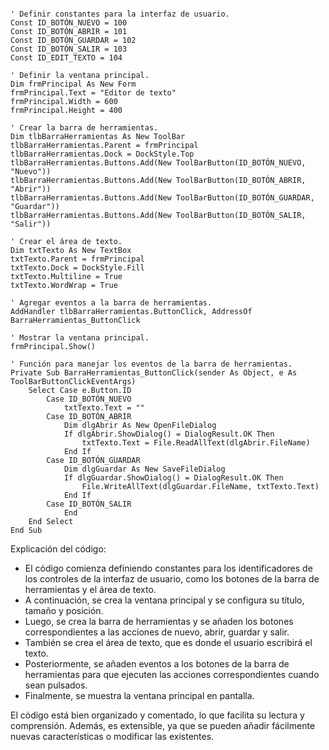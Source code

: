 ```visual basic

' Definir constantes para la interfaz de usuario.
Const ID_BOTÓN_NUEVO = 100
Const ID_BOTÓN_ABRIR = 101
Const ID_BOTÓN_GUARDAR = 102
Const ID_BOTÓN_SALIR = 103
Const ID_EDIT_TEXTO = 104

' Definir la ventana principal.
Dim frmPrincipal As New Form
frmPrincipal.Text = "Editor de texto"
frmPrincipal.Width = 600
frmPrincipal.Height = 400

' Crear la barra de herramientas.
Dim tlbBarraHerramientas As New ToolBar
tlbBarraHerramientas.Parent = frmPrincipal
tlbBarraHerramientas.Dock = DockStyle.Top
tlbBarraHerramientas.Buttons.Add(New ToolBarButton(ID_BOTÓN_NUEVO, "Nuevo"))
tlbBarraHerramientas.Buttons.Add(New ToolBarButton(ID_BOTÓN_ABRIR, "Abrir"))
tlbBarraHerramientas.Buttons.Add(New ToolBarButton(ID_BOTÓN_GUARDAR, "Guardar"))
tlbBarraHerramientas.Buttons.Add(New ToolBarButton(ID_BOTÓN_SALIR, "Salir"))

' Crear el área de texto.
Dim txtTexto As New TextBox
txtTexto.Parent = frmPrincipal
txtTexto.Dock = DockStyle.Fill
txtTexto.Multiline = True
txtTexto.WordWrap = True

' Agregar eventos a la barra de herramientas.
AddHandler tlbBarraHerramientas.ButtonClick, AddressOf BarraHerramientas_ButtonClick

' Mostrar la ventana principal.
frmPrincipal.Show()

' Función para manejar los eventos de la barra de herramientas.
Private Sub BarraHerramientas_ButtonClick(sender As Object, e As ToolBarButtonClickEventArgs)
    Select Case e.Button.ID
        Case ID_BOTÓN_NUEVO
            txtTexto.Text = ""
        Case ID_BOTÓN_ABRIR
            Dim dlgAbrir As New OpenFileDialog
            If dlgAbrir.ShowDialog() = DialogResult.OK Then
                txtTexto.Text = File.ReadAllText(dlgAbrir.FileName)
            End If
        Case ID_BOTÓN_GUARDAR
            Dim dlgGuardar As New SaveFileDialog
            If dlgGuardar.ShowDialog() = DialogResult.OK Then
                File.WriteAllText(dlgGuardar.FileName, txtTexto.Text)
            End If
        Case ID_BOTÓN_SALIR
            End
    End Select
End Sub

```

Explicación del código:

* El código comienza definiendo constantes para los identificadores de los controles de la interfaz de usuario, como los botones de la barra de herramientas y el área de texto.
* A continuación, se crea la ventana principal y se configura su título, tamaño y posición.
* Luego, se crea la barra de herramientas y se añaden los botones correspondientes a las acciones de nuevo, abrir, guardar y salir.
* También se crea el área de texto, que es donde el usuario escribirá el texto.
* Posteriormente, se añaden eventos a los botones de la barra de herramientas para que ejecuten las acciones correspondientes cuando sean pulsados.
* Finalmente, se muestra la ventana principal en pantalla.

El código está bien organizado y comentado, lo que facilita su lectura y comprensión. Además, es extensible, ya que se pueden añadir fácilmente nuevas características o modificar las existentes.